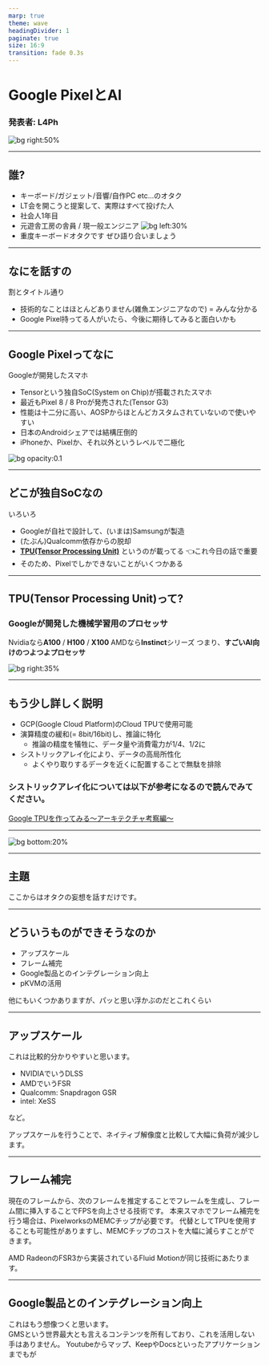 ```yaml
---
marp: true
theme: wave
headingDivider: 1
paginate: true
size: 16:9
transition: fade 0.3s
---
```


<!-- _class: lead -->
# Google PixelとAI
### 発表者: L4Ph


![bg right:50%](https://github.com/Katsuyuki-Karasawa.png)

---

<!-- _header: 自己紹介 -->
## 誰?
- キーボード/ガジェット/音響/自作PC etc...のオタク
- LT会を開こうと提案して、実際はすべて投げた人
- 社会人1年目
- 元遊舎工房の舎員 <i class="fa-regular fa-keyboard" style="color: #66b9d2;"></i> / 現一般エンジニア
![bg left:30%](https://media.discordapp.net/attachments/915026053481771072/1161133756330033242/PXL_20231010_025009615.jpg?ex=6549a614&is=65373114&hm=7fe82921c18b40479cca4f94413c821836e4112099f80e098e0b841a78881c78&=&width=668&height=890)
- 重度キーボードオタクです ぜひ語り合いましょう

---

## なにを話すの
割とタイトル通り
- 技術的なことはほとんどありません(雑魚エンジニアなので) = みんな分かる
- Google Pixel持ってる人がいたら、今後に期待してみると面白いかも

---

## Google Pixelってなに
Googleが開発したスマホ
- Tensorという独自SoC(System on Chip)が搭載されたスマホ
- 最近もPixel 8 / 8 Proが発売された(Tensor G3)
- 性能は十二分に高い、AOSPからほとんどカスタムされていないので使いやすい
- 日本のAndroidシェアでは結構圧倒的
- iPhoneか、Pixelか、それ以外というレベルで二極化

![bg opacity:0.1](https://lh3.googleusercontent.com/r7H10oZ5rVfJjr8IuAmqWHxT_2dt41WSEHW88d0UfvX6VeH_yWDCW35sTs4m1Y2nprz1QCweTLVpi5l8w76rz1yojyaFseDxPOiJnL_vIrnTKp7ylwMMdD4rAaut6iXvBTl1Mt0SVDIpy_Tw2a_dHclfr5BsSi1uTPyRIE57qDL_e5ikMMupAra3RbpCWug)

---

## どこが独自SoCなの
いろいろ
- Googleが自社で設計して、(いまは)Samsungが製造
- (たぶん)Qualcomm依存からの脱却
- [**TPU(Tensor Processing Unit)**](https://cloud.google.com/tpu) というのが載ってる 👈これ今日の話で重要
- そのため、Pixelでしかできないことがいくつかある

---

## TPU(Tensor Processing Unit)って?
### Googleが開発した機械学習用のプロセッサ

Nvidiaなら**A100** / **H100** / **X100**
AMDなら**Instinct**シリーズ
つまり、**すごいAI向けのつよつよプロセッサ**

![bg right:35%](https://storage.googleapis.com/zenn-user-upload/76d0a7d3bb3a27536788cfef.gif)

--- 
## もう少し詳しく説明
- GCP(Google Cloud Platform)のCloud TPUで使用可能
- 演算精度の緩和(= 8bit/16bit)し、推論に特化
    - 推論の精度を犠牲に、データ量や消費電力が1/4、1/2に
- シストリックアレイ化により、データの高局所性化
    - よくやり取りするデータを近くに配置することで無駄を排除

### シストリックアレイ化については以下が参考になるので読んでみてください。
[Google TPUを作ってみる～アーキテクチャ考察編～](https://qiita.com/arutema47/items/b7be3aacd3c0d467a469)

---
![bg bottom:20%](https://storage.googleapis.com/zenn-user-upload/1003622b6afe47f53e70ac84.gif)

---

## 主題
ここからはオタクの妄想を話すだけです。


---

## どういうものができそうなのか
- アップスケール
- フレーム補完
- Google製品とのインテグレーション向上
- pKVMの活用

他にもいくつかありますが、パッと思い浮かぶのだとこれくらい

---

## アップスケール
これは比較的分かりやすいと思います。  
- NVIDIAでいうDLSS  
- AMDでいうFSR  
- Qualcomm: Snapdragon GSR
- intel: XeSS

など。  

アップスケールを行うことで、ネイティブ解像度と比較して大幅に負荷が減少します。

---


## フレーム補完
現在のフレームから、次のフレームを推定することでフレームを生成し、フレーム間に挿入することでFPSを向上させる技術です。
本来スマホでフレーム補完を行う場合は、PixelworksのMEMCチップが必要です。
代替としてTPUを使用することも可能性がありますし、MEMCチップのコストを大幅に減らすことができます。

AMD RadeonのFSR3から実装されているFluid Motionが同じ技術にあたります。

---

## Google製品とのインテグレーション向上
これはもう想像つくと思います。  
GMSという世界最大とも言えるコンテンツを所有しており、これを活用しない手はありません。
Youtubeからマップ、KeepやDocsといったアプリケーションまでもが

